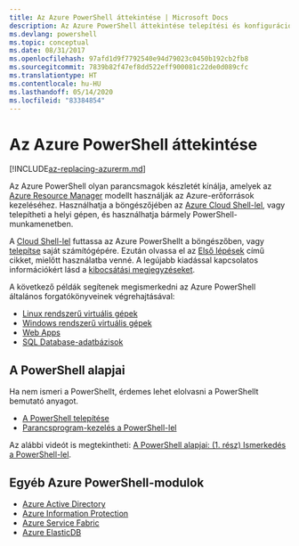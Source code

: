 ```yaml
---
title: Az Azure PowerShell áttekintése | Microsoft Docs
description: Az Azure PowerShell áttekintése telepítési és konfigurációs hivatkozásokkal.
ms.devlang: powershell
ms.topic: conceptual
ms.date: 08/31/2017
ms.openlocfilehash: 97afd1d9f7792540e94d79023c0450b192cb2fb8
ms.sourcegitcommit: 7839b82f47ef8dd522eff900081c22de0d089cfc
ms.translationtype: HT
ms.contentlocale: hu-HU
ms.lasthandoff: 05/14/2020
ms.locfileid: "83384854"
---
```

# <a name="overview-of-azure-powershell"></a>Az Azure PowerShell áttekintése

[!INCLUDE[az-replacing-azurerm.md](../includes/az-replacing-azurerm.md)]

Az Azure PowerShell olyan parancsmagok készletét kínálja, amelyek az [Azure Resource Manager](/azure/azure-resource-manager/resource-group-overview) modellt használják az Azure-erőforrások kezeléséhez. Használhatja a böngészőjében az [Azure Cloud Shell-lel](/azure/cloud-shell/overview), vagy telepítheti a helyi gépen, és használhatja bármely PowerShell-munkamenetben.

A [Cloud Shell-lel](/azure/cloud-shell/overview) futtassa az Azure PowerShellt a böngészőben, vagy [telepítse](install-azurerm-ps.md) saját számítógépére. Ezután olvassa el az [Első lépések](get-started-azureps.md) című cikket, mielőtt használatba venné. A legújabb kiadással kapcsolatos információkért lásd a [kibocsátási megjegyzéseket](release-notes-azureps.md).

A következő példák segítenek megismerkedni az Azure PowerShell általános forgatókönyveinek végrehajtásával:

* [Linux rendszerű virtuális gépek](/azure/virtual-machines/virtual-machines-linux-powershell-samples?toc=/powershell/azure/toc.json)
* [Windows rendszerű virtuális gépek](/azure/virtual-machines/virtual-machines-windows-powershell-samples?toc=/powershell/azure/toc.json)
* [Web Apps](/azure/app-service-web/app-service-powershell-samples?toc=/powershell/azure/toc.json)
* [SQL Database-adatbázisok](/azure/sql-database/sql-database-powershell-samples?toc=/powershell/azure/toc.json)

## <a name="learn-powershell-basics"></a>A PowerShell alapjai

Ha nem ismeri a PowerShellt, érdemes lehet elolvasni a PowerShellt bemutató anyagot.

* [A PowerShell telepítése](/powershell/scripting/installing-windows-powershell)
* [Parancsprogram-kezelés a PowerShell-lel](/powershell/scripting/scripting-with-windows-powershell)

Az alábbi videót is megtekintheti: [A PowerShell alapjai: (1. rész) Ismerkedés a PowerShell-lel](https://channel9.msdn.com/Blogs/Taste-of-Premier/PowerShellBasicsPart1).

## <a name="other-azure-powershell-modules"></a>Egyéb Azure PowerShell-modulok

* [Azure Active Directory](/powershell/azure/active-directory/)
* [Azure Information Protection](/powershell/azure/aip/)
* [Azure Service Fabric](/powershell/azure/service-fabric/)
* [Azure ElasticDB](/powershell/azure/elasticdbjobs/)

